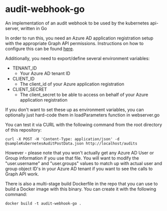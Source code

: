 # audit-webhook-go

An implementation of an audit webhook to be used by the kubernetes api-server, written in Go

In order to run this, you need an Azure AD application registration setup with the appropriate Graph API permissions. Instructions on how to configure this can be found 
[here](https://docs.microsoft.com/en-us/graph/auth-v2-service?toc=./ref/toc.json&view=graph-rest-1.0).

Additionally, you need to export/define several environment variables:

* TENANT_ID
  * Your Azure AD tenant ID
* CLIENT_ID
  * The client_id of your Azure application registration
* CLIENT_SECRET
  * The client_secret to be able to access on behalf of your Azure application registration

If you don't want to set these up as environment variables, you can optionally just hard-code them in loadParameters function in webserver.go

You can test it via CURL with the following command from the root directory of this repository:

    curl -X POST -H 'Content-Type: application/json' -d @sampleKubernetesAuditPostData.json http://localhost/audits
    
However - please note that you won't actually get any Azure AD User or Group information if you use that file.  You will want to modify the "user.username" and "user.groups" values to match up with actual user and group object ID's in your Azure AD tenant if you want to see the calls to Graph API work.

There is also a multi-stage build Dockerfile in the repo that you can use to build a Docker image with this binary.   You can create it with the following command:

    docker build -t audit-webhook-go .
